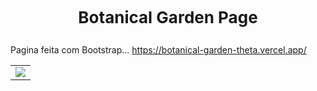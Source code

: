 # <p align="center"><span style="font-size: 26px;">Botanical Garden Page</span></p>

Pagina feita com Bootstrap... https://botanical-garden-theta.vercel.app/

<table>
  <tr>
    <td>
      <img src="ABLVV8676KJnRMZVehEZQXA8mpf0FG2lCP9VkeB9qCRluA8aOr6lUl69exY33EY3xPHEqsuYfPveuaqtYH22skI5ZnIHLE033cMi3Q65gBoF7mDj6SeGMXPDYH8XWN4sOEQJnJXQh6SvnUgafyK9hXUYtqbeC8NqE5XDGnS6BUoYEOAP2kzSNCH7kGkdt_NjWcI_N6Ed">
    </td>
  </tr>
</table>
 
